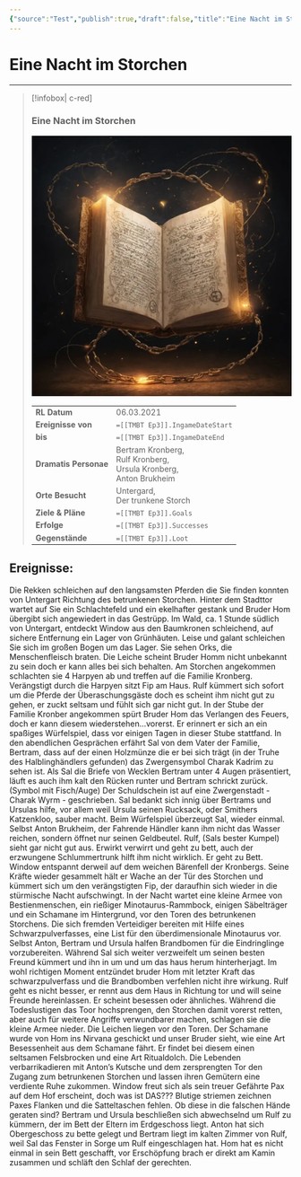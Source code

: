 ```yaml
---
{"source":"Test","publish":true,"draft":false,"title":"Eine Nacht im Storchen","tags":["Tagebuch"],"kampagne":"TMBT","path":"Tagebuch/Through Mud, Blood & Tears/3. Eine Nacht im Storchen.md","permalink":"/tagebuch/through-mud-blood-and-tears/3-eine-nacht-im-storchen/","PassFrontmatter":true}
---
```


# Eine Nacht im Storchen

---

> [!infobox| c-red]
>
>
> ### Eine Nacht im Storchen
>
> ![Journal1.webp](../../Journal1.webp)
> 
> |  |  |
> | ---- | ---- |
> | **RL Datum** | 06.03.2021 |
> | **Ereignisse von** | `=[[TMBT Ep3]].IngameDateStart` |
> | **bis** | `=[[TMBT Ep3]].IngameDateEnd` |
> | **Dramatis Personae** | Bertram Kronberg,<br>Rulf Kronberg,<br>Ursula Kronberg,<br>Anton Brukheim |
> | **Orte Besucht** | Untergard,<br>Der trunkene Storch |
> | **Ziele & Pläne** | `=[[TMBT Ep3]].Goals` |
> | **Erfolge** | `=[[TMBT Ep3]].Successes` |
> | **Gegenstände** | `=[[TMBT Ep3]].Loot` |

## Ereignisse:

Die Rekken schleichen auf den langsamsten Pferden die Sie finden konnten von Untergart Richtung des betrunkenen Storchen. Hinter dem Stadttor wartet auf Sie ein Schlachtefeld und ein ekelhafter gestank und Bruder Hom übergibt sich angewiedert in das Gestrüpp.
Im Wald, ca. 1 Stunde südlich von Untergart, entdeckt Window aus den Baumkronen schleichend, auf sichere Entfernung ein Lager von Grünhäuten.
Leise und galant schleichen Sie sich im großen Bogen um das Lager. 
Sie sehen Orks, die Menschenfleisch braten. Die Leiche scheint Bruder Homm nicht unbekannt zu sein doch er kann alles bei sich behalten.
Am Storchen angekommen schlachten sie 4 Harpyen ab und treffen auf die Familie Kronberg.
Verängstigt durch die Harpyen sitzt Fip am Haus.
Rulf kümmert sich sofort um die Pferde der Überaschungsgäste doch es scheint ihm nicht gut zu gehen, er zuckt seltsam und fühlt sich gar nicht gut.
In der Stube der Familie Kronber angekommen spürt Bruder Hom das Verlangen des Feuers, doch er kann diesem wiederstehen...vorerst.
Er erinnert er sich an ein spaßiges Würfelspiel, dass vor einigen Tagen in dieser Stube stattfand.
In den abendlichen Gesprächen erfährt Sal von dem Vater der Familie, Bertram, dass auf der einen Holzmünze die er bei sich trägt (in der Truhe des Halblinghändlers gefunden) das Zwergensymbol Charak Kadrim zu sehen ist.
Als Sal die Briefe von Wecklen Bertram unter 4 Augen präsentiert, läuft es auch ihm kalt den Rücken runter und Bertram schrickt zurück. (Symbol mit Fisch/Auge)
Der Schuldschein ist auf eine Zwergenstadt - Charak Wyrm - geschrieben.
Sal bedankt sich innig über Bertrams und Ursulas hilfe, vor allem weil Ursula seinen Rucksack, oder Smithers Katzenkloo, sauber macht.
Beim Würfelspiel überzeugt Sal, wieder einmal. Selbst Anton Brukheim, der Fahrende Händler kann ihm nicht das Wasser reichen, sondern öffnet nur seinen Geldbeutel.
Rulf, (Sals bester Kumpel) sieht gar nicht gut aus. Erwirkt verwirrt und geht zu bett, auch der erzwungene Schlummertrunk hilft ihm nicht wirklich. Er geht zu Bett.
Window entspannt derweil auf dem weichen Bärenfell der Kronbergs. Seine Kräfte wieder gesammelt hält er Wache an der Tür des Storchen und kümmert sich um den verängstigten Fip, der daraufhin sich wieder in die stürmische Nacht aufschwingt.
In der Nacht wartet eine kleine Armee von Bestienmenschen, ein rießiger Minotaurus-Rammbock, einigen Säbelträger und ein Schamane im Hintergrund, vor den Toren des betrunkenen Storchens.
Die sich fremden Verteidiger bereiten mit Hilfe eines Schwarzpulverfasses, eine List für den überdimensionale Minotaurus vor. Selbst Anton, Bertram und Ursula halfen Brandbomen für die Eindringlinge vorzubereiten. 
Während Sal sich weiter verzweifelt um seinen besten Freund kümmert und ihn in um und um das haus herum hinterherjagt.
Im wohl richtigen Moment entzündet bruder Hom mit letzter Kraft das schwarzpulverfass und die Brandbomben verfehlen nicht ihre wirkung. 
Rulf geht es nicht besser, er rennt aus dem Haus in Richtung tor und will seine Freunde hereinlassen.
Er scheint besessen oder ähnliches. 
Während die Todeslustigen das Toor hochsprengen, den Storchen damit vorerst retten, aber auch für weitere Angriffe verwundbarer machen, schlagen sie die kleine Armee nieder. 
Die Leichen liegen vor den Toren.
Der Schamane wurde von Hom ins Nirvana geschickt und unser Bruder sieht, wie eine Art Besessenheit aus dem Schamane fährt. Er findet bei diesem einen seltsamen Felsbrocken und eine Art Ritualdolch.
Die Lebenden verbarrikadieren mit Anton’s Kutsche und dem zersprengten Tor den Zugang zum betrunkenen Storchen und lassen ihren Gemütern eine verdiente Ruhe zukommen.
Window freut sich als sein treuer Gefährte Pax auf dem Hof erscheint, doch was ist DAS???
Blutige striemen zeichnen Paxes Flanken und die Satteltaschen fehlen. Ob diese in die falschen Hände geraten sind?
Bertram und Ursula beschließen sich abwechselnd um Rulf zu kümmern, der im Bett der Eltern im Erdgeschoss liegt. 
Anton hat sich Obergeschoss zu bette gelegt und Bertram liegt im kalten Zimmer von Rulf, weil Sal das Fenster in Sorge um Rulf eingeschlagen hat. 
Hom hat es nicht einmal in sein Bett geschafft, vor Erschöpfung brach er direkt am Kamin zusammen und schläft den Schlaf der gerechten.